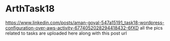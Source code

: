 # ArthTask18
https://www.linkedin.com/posts/aman-goyal-547a15191_task18-wordpress-configuration-over-aws-activity-6774052028294418432-6fXD  all the pics related to tasks are uploaded here along with this post url 
